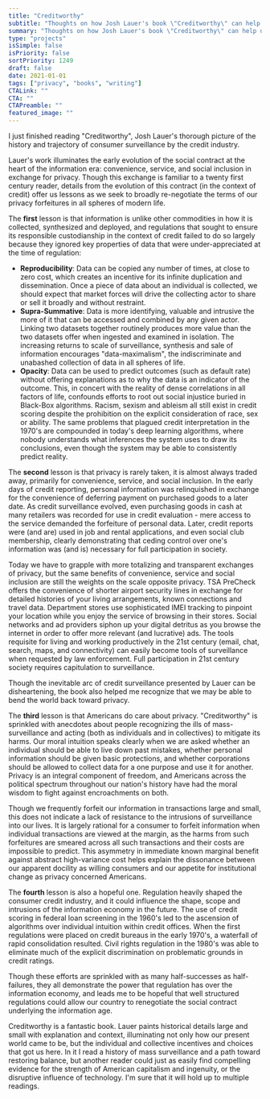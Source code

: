 ```yaml
---
title: "Creditworthy"
subtitle: "Thoughts on how Josh Lauer's book \"Creditworthy\" can help us renegotiate the surveillance social contract."
summary: "Thoughts on how Josh Lauer's book \"Creditworthy\" can help us renegotiate the surveillance social contract."
type: "projects"
isSimple: false
isPriority: false
sortPriority: 1249
draft: false
date: 2021-01-01
tags: ["privacy", "books", "writing"]
CTALink: ""
CTA: ""
CTAPreamble: ""
featured_image: ""
---
```


I just finished reading "Creditworthy", Josh Lauer's thorough picture of the history and trajectory of consumer surveillance by the credit industry.

Lauer's work illuminates the early evolution of the social contract at the heart of the information era: convenience, service, and social inclusion in exchange for privacy. Though this exchange is familiar to a twenty first century reader, details from the evolution of this contract (in the context of credit) offer us lessons as we seek to broadly re-negotiate the terms of our privacy forfeitures in all spheres of modern life.

The __first__ lesson is that information is unlike other commodities in how it is collected, synthesized and deployed, and regulations that sought to ensure its responsible custodianship in the context of credit failed to do so largely because they ignored key properties of data that were under-appreciated at the time of regulation:

- __Reproducibility__: Data can be copied any number of times, at close to zero cost, which creates an incentive for its infinite duplication and dissemination. Once a piece of data about an individual is collected, we should expect that market forces will drive the collecting actor to share or sell it broadly and without restraint.
- __Supra-Summative__: Data is more identifying, valuable and intrusive the more of it that can be accessed and combined by any given actor. Linking two datasets together routinely produces more value than the two datasets offer when ingested and examined in isolation. The increasing returns to scale of surveillance, synthesis and sale of information encourages "data-maximalism", the indiscriminate and unabashed collection of data in all spheres of life.
- __Opacity__: Data can be used to predict outcomes (such as default rate) without offering explanations as to why the data is an indicator of the outcome. This, in concert with the reality of dense correlations in all factors of life, confounds efforts to root out social injustice buried in Black-Box algorithms. Racism, sexism and ableism all still exist in credit scoring despite the prohibition on the explicit consideration of race, sex or ability. The same problems that plagued credit interpretation in the 1970's are compounded in today's deep learning algorithms, where nobody understands what inferences the system uses to draw its conclusions, even though the system may be able to consistently predict reality.

The __second__ lesson is that privacy is rarely taken, it is almost always traded away, primarily for convenience, service, and social inclusion. In the early days of credit reporting, personal information was relinquished in exchange for the convenience of deferring payment on purchased goods to a later date. As credit surveillance evolved, even purchasing goods in cash at many retailers was recorded for use in credit evaluation - mere access to the service demanded the forfeiture of personal data. Later, credit reports were (and are) used in job and rental applications, and even social club membership, clearly demonstrating that ceding control over one's information was (and is) necessary for full participation in society. 

Today we have to grapple with more totalizing and transparent exchanges of privacy, but the same benefits of convenience, service and social inclusion are still the weights on the scale opposite privacy. TSA PreCheck offers the convenience of shorter airport security lines in exchange for detailed histories of your living arrangements, known connections and travel data. Department stores use sophisticated IMEI tracking to pinpoint your location while you enjoy the service of browsing in their stores. Social networks and ad providers siphon up your digital detritus as you browse the internet in order to offer more relevant (and lucrative) ads. The tools requisite for living and working productively in the 21st century (email, chat, search, maps, and connectivity) can easily become tools of surveillance when requested by law enforcement. Full participation in 21st century society requires capitulation to surveillance.

Though the inevitable arc of credit surveillance presented by Lauer can be disheartening, the book also helped me recognize that we may be able to bend the world back toward privacy.

The __third__ lesson is that Americans do care about privacy. "Creditworthy" is sprinkled with anecdotes about people recognizing the ills of mass-surveillance and acting (both as individuals and in collectives) to mitigate its harms. Our moral intuition speaks clearly when we are asked whether an individual should be able to live down past mistakes, whether personal information should be given basic protections, and whether corporations should be allowed to collect data for a one purpose and use it for another. Privacy is an integral component of freedom, and Americans across the political spectrum throughout our nation's history have had the moral wisdom to fight against encroachments on both.

Though we frequently forfeit our information in transactions large and small, this does not indicate a lack of resistance to the intrusions of surveillance into our lives. It is largely rational for a consumer to forfeit information when individual transactions are viewed at the margin, as the harms from such forfeitures are smeared across all such transactions and their costs are impossible to predict. This asymmetry in immediate known marginal benefit against abstract high-variance cost helps explain the dissonance between our apparent docility as willing consumers and our appetite for institutional change as privacy concerned Americans.

The __fourth__ lesson is also a hopeful one.  Regulation heavily shaped the consumer credit industry, and it could influence the shape, scope and intrusions of the information economy in the future. The use of credit scoring in federal loan screening in the 1960's led to the ascension of algorithms over individual intuition within credit offices. When the first regulations were placed on credit bureaus in the early 1970's, a waterfall of rapid consolidation resulted. Civil rights regulation in the 1980's was able to eliminate much of the explicit discrimination on problematic grounds in credit ratings.

Though these efforts are sprinkled with as many half-successes as half-failures, they all demonstrate the power that regulation has over the information economy, and leads me to be hopeful that well structured regulations could allow our country to renegotiate the social contract underlying the information age. 

Creditworthy is a fantastic book. Lauer paints historical details large and small with explanation and context, illuminating not only how our present world came to be, but the individual and collective incentives and choices that got us here. In it I read a history of mass surveillance and a path toward restoring balance, but another reader could just as easily find compelling evidence for the strength of American capitalism and ingenuity, or the disruptive influence of technology. I'm sure that it will hold up to multiple readings.
